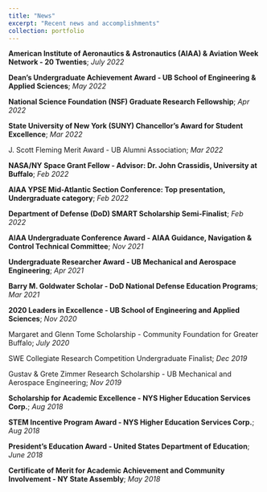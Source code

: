 ```yaml
---
title: "News"
excerpt: "Recent news and accomplishments"
collection: portfolio
---
```


**American Institute of Aeronautics & Astronautics (AIAA) & Aviation Week Network - 20 Twenties**; *July 2022*

**Dean’s Undergraduate Achievement Award - UB School of Engineering & Applied Sciences**; *May 2022*

**National Science Foundation (NSF) Graduate Research Fellowship**; *Apr 2022*

**State University of New York (SUNY) Chancellor’s Award for Student Excellence**; *Mar 2022*

J. Scott Fleming Merit Award - UB Alumni Association; *Mar 2022*

**NASA/NY Space Grant Fellow - Advisor: Dr. John Crassidis, University at Buffalo**; *Feb 2022*

**AIAA YPSE Mid-Atlantic Section Conference: Top presentation, Undergraduate category**; *Feb 2022*

**Department of Defense (DoD) SMART Scholarship Semi-Finalist**; *Feb 2022*

**AIAA Undergraduate Conference Award - AIAA Guidance, Navigation & Control Technical Committee**; *Nov 2021*

**Undergraduate Researcher Award - UB Mechanical and Aerospace Engineering**; *Apr 2021*

**Barry M. Goldwater Scholar - DoD National Defense Education Programs**; *Mar 2021*

**2020 Leaders in Excellence - UB School of Engineering and Applied Sciences**; *Nov 2020*

Margaret and Glenn Tome Scholarship - Community Foundation for Greater Buffalo; *July 2020*

SWE Collegiate Research Competition Undergraduate Finalist; *Dec 2019*

Gustav & Grete Zimmer Research Scholarship - UB Mechanical and Aerospace Engineering; *Nov 2019*

**Scholarship for Academic Excellence - NYS Higher Education Services Corp.**; *Aug 2018*

**STEM Incentive Program Award - NYS Higher Education Services Corp.**; *Aug 2018*

**President’s Education Award - United States Department of Education**; *June 2018*

**Certificate of Merit for Academic Achievement and Community Involvement - NY State Assembly**; *May 2018*
